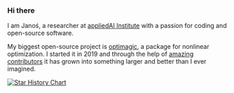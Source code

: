 ### Hi there

I am Janoś, a researcher at [appliedAI Institute](https://transferlab.ai) with a passion for coding and open-source software.

My biggest open-source project is [optimagic](https://github.com/optimagic-dev/optimagic), a package for nonlinear optimization. I started it in 2019 and through the help of [amazing contributors](https://optimagic.readthedocs.io/en/stable/development/credits.html) it has grown into something larger and better than I ever imagined.


[![Star History Chart](https://api.star-history.com/svg?repos=optimagic-dev/optimagic&type=Date)](https://star-history.com/#optimagic-dev/optimagic&Date)